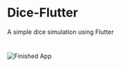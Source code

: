 # Dice-Flutter
A simple dice simulation using Flutter

#
![Finished App](https://github.com/londonappbrewery/Images/blob/master/dicee-demo.gif)
